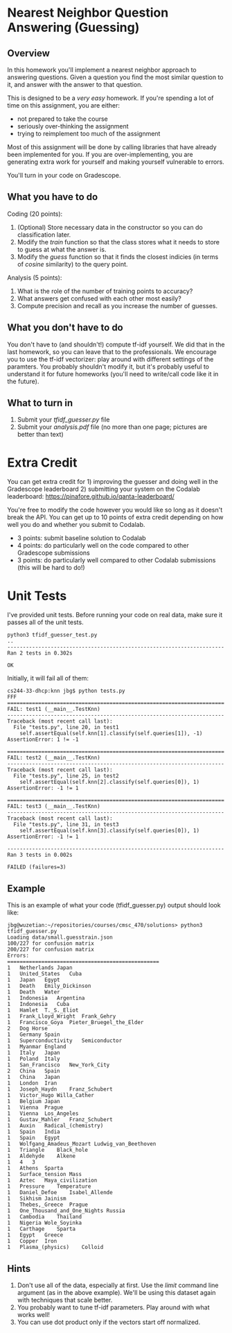 Nearest Neighbor Question Answering (Guessing)
=

Overview
--------

In this homework you'll implement a nearest neighbor approach to answering
questions.  Given a question you find the most similar question to it, and
answer with the answer to that question.

This is designed to be a *very easy* homework.  If you're spending a
lot of time on this assignment, you are either:

* not prepared to take the course 
* seriously over-thinking the assignment
* trying to reimplement too much of the assignment

Most of this assignment will be done by calling libraries that have already
been implemented for you.  If you are over-implementing, you are generating
extra work for yourself and making yourself vulnerable to errors.

You'll turn in your code on Gradescope.

What you have to do
----

Coding (20 points):

1.  (Optional) Store necessary data in the constructor so you can do classification later.
1.  Modify the _train_ function so that the class stores what it needs to store to guess at what the answer is.
1.  Modify the _guess_ function so that it finds the closest indicies (in terms of *cosine* similarity) to the query point.

Analysis (5 points):

1.  What is the role of the number of training points to accuracy?
1.  What answers get confused with each other most easily?
1.  Compute precision and recall as you increase the number of guesses.

What you don't have to do
-------

You don't have to (and shouldn't!) compute tf-idf yourself.  We did that in
the last homework, so you can leave that to the professionals.  We encourage
you to use the tf-idf vectorizer: play around with different settings of the paramters.  You probably shouldn't modify it,
but it's probably useful to understand it for future homeworks (you'll need to
write/call code like it in the future).

What to turn in
-

1.  Submit your _tfidf_guesser.py_ file
1.  Submit your _analysis.pdf_ file (no more than one page; pictures
    are better than text)

Extra Credit
=
You can get extra credit for 1) improving the guesser and doing well in the Gradescope leaderboard 2) submitting your system on the Codalab leaderboard: 
https://pinafore.github.io/qanta-leaderboard/

You're free to modify the code however you would like so long as it doesn't break the API.  You can get up to 10
points of extra credit depending on how well you do and whether you submit to Codalab. 
* 3 points: submit baseline solution to Codalab
* 4 points: do particularly well on the code compared to other Gradescope submissions
* 3 points: do particularly well compared to other Codalab submissions (this will be hard to do!)

Unit Tests
=

I've provided unit tests.  Before running your code on real data, make sure it
passes all of the unit tests.


```
python3 tfidf_guesser_test.py 
..
----------------------------------------------------------------------
Ran 2 tests in 0.302s

OK
```

Initially, it will fail all of them:
```
cs244-33-dhcp:knn jbg$ python tests.py
FFF
======================================================================
FAIL: test1 (__main__.TestKnn)
----------------------------------------------------------------------
Traceback (most recent call last):
  File "tests.py", line 20, in test1
    self.assertEqual(self.knn[1].classify(self.queries[1]), -1)
AssertionError: 1 != -1

======================================================================
FAIL: test2 (__main__.TestKnn)
----------------------------------------------------------------------
Traceback (most recent call last):
  File "tests.py", line 25, in test2
    self.assertEqual(self.knn[2].classify(self.queries[0]), 1)
AssertionError: -1 != 1

======================================================================
FAIL: test3 (__main__.TestKnn)
----------------------------------------------------------------------
Traceback (most recent call last):
  File "tests.py", line 31, in test3
    self.assertEqual(self.knn[3].classify(self.queries[0]), 1)
AssertionError: -1 != 1

----------------------------------------------------------------------
Ran 3 tests in 0.002s

FAILED (failures=3)
```

Example
-

This is an example of what your code (tfidf_guesser.py) output should look like:
```
jbg@wuzetian:~/repositories/courses/cmsc_470/solutions> python3 tfidf_guesser.py 
Loading data/small.guesstrain.json
100/227 for confusion matrix
200/227 for confusion matrix
Errors:
=================================================
1	Netherlands	Japan	
1	United_States	Cuba	
1	Japan	Egypt	
1	Death	Emily_Dickinson	
1	Death	Water	
1	Indonesia	Argentina	
1	Indonesia	Cuba	
1	Hamlet	T._S._Eliot	
1	Frank_Lloyd_Wright	Frank_Gehry	
1	Francisco_Goya	Pieter_Bruegel_the_Elder	
2	Dog	Horse	
1	Germany	Spain	
1	Superconductivity	Semiconductor	
1	Myanmar	England	
1	Italy	Japan	
1	Poland	Italy	
1	San_Francisco	New_York_City	
2	China	Spain	
1	China	Japan	
1	London	Iran	
1	Joseph_Haydn	Franz_Schubert	
1	Victor_Hugo	Willa_Cather	
1	Belgium	Japan	
1	Vienna	Prague	
1	Vienna	Los_Angeles	
1	Gustav_Mahler	Franz_Schubert	
1	Auxin	Radical_(chemistry)	
1	Spain	India	
1	Spain	Egypt	
1	Wolfgang_Amadeus_Mozart	Ludwig_van_Beethoven	
1	Triangle	Black_hole	
1	Aldehyde	Alkene	
1	4	3	
1	Athens	Sparta	
1	Surface_tension	Mass	
1	Aztec	Maya_civilization	
1	Pressure	Temperature	
1	Daniel_Defoe	Isabel_Allende	
1	Sikhism	Jainism	
1	Thebes,_Greece	Prague	
1	One_Thousand_and_One_Nights	Russia	
1	Cambodia	Thailand	
1	Nigeria	Wole_Soyinka	
1	Carthage	Sparta	
1	Egypt	Greece	
1	Copper	Iron	
1	Plasma_(physics)	Colloid	
```

Hints
-

1.  Don't use all of the data, especially at first.  Use the _limit_
    command line argument (as in the above example).  We'll be using
    this dataset again with techniques that scale better.
1.  You probably want to tune tf-idf parameters.  Play around with what works well!
1.  You can use dot product only if the vectors start off normalized. 
